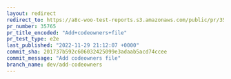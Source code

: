```yaml
---
layout: redirect
redirect_to: https://a8c-woo-test-reports.s3.amazonaws.com/public/pr/35765/e2e/index.html
pr_number: 35765
pr_title_encoded: "Add+codeowners+file"
pr_test_type: e2e
last_published: "2022-11-29 21:12:07 +0000"
commit_sha: 201737b592c606032425099e3adaab5acd74ccee
commit_message: "Add codeowners file"
branch_name: dev/add-codeowners
---
```

